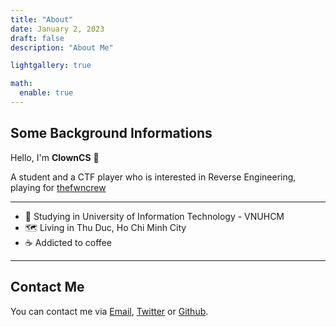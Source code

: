 ```yaml
---
title: "About"
date: January 2, 2023
draft: false
description: "About Me"

lightgallery: true

math:
  enable: true
---
```


## Some Background Informations
Hello, I'm **ClownCS** 👋

A student and a CTF player who is interested in Reverse Engineering, playing for [thefwncrew](https://ctftime.org/team/271196)

---

- 📖 Studying in University of Information Technology - VNUHCM
- 🗺 Living in Thu Duc, Ho Chi Minh City
- ☕ Addicted to coffee

---
## Contact Me

You can contact me via [Email](mailto:hieunguyendev2104@gmail.com), [Twitter](https://twitter.com/@peterclowncs) or [Github](https://github.com/ClownCS).
